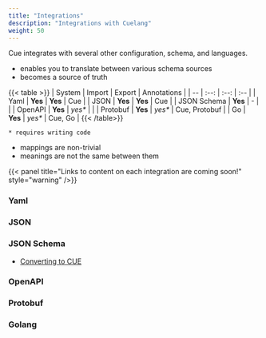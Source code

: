 ```yaml
---
title: "Integrations"
description: "Integrations with Cuelang"
weight: 50
---
```


Cue integrates with several other
configuration, schema, and languages.

- enables you to translate between various schema sources
- becomes a source of truth

{{< table >}}
| System      | Import                          | Export                          | Annotations   |
| --          | :--:                            | :--:                            | :--           |
| Yaml        | <b class="text-success">Yes</b> | <b class="text-success">Yes</b> | Cue           |
| JSON        | <b class="text-success">Yes</b> | <b class="text-success">Yes</b> | Cue           |
| JSON Schema | <b class="text-success">Yes</b> | -                               |               |
| OpenAPI     | <b class="text-success">Yes</b> | <i>yes*</i>                     |               |
| Protobuf    | <b class="text-success">Yes</b> | <i>yes*</i>                     | Cue, Protobuf |
| Go          | <b class="text-success">Yes</b> | <i>yes*</i>                     | Cue, Go       |
{{< /table>}}

    * requires writing code

- mappings are non-trivial
- meanings are not the same between them

{{< panel title="Links to content on each integration are coming soon!" style="warning" />}}

### Yaml

### JSON

### JSON Schema

- [Converting to CUE](/first-steps/convert-jsonschema/)

### OpenAPI

### Protobuf

### Golang
